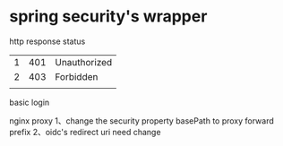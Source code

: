 # spring security's wrapper

http response status

|      |      |              |
| ---- | ---- | ------------ |
| 1    | 401  | Unauthorized |
| 2    | 403  | Forbidden    |
|      |      |              |

basic login

nginx proxy
1、change the security property basePath to proxy forward prefix
2、oidc's redirect uri need change

